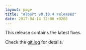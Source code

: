 ```yaml
---
layout: page
title: "Albert v0.10.4 released"
date: 2017-04-14 12:00 +0200
---
```


This release contains the latest fixes.

Check the [git log](https://github.com/albertlauncher/albert/commits/v0.10.4) for details.
